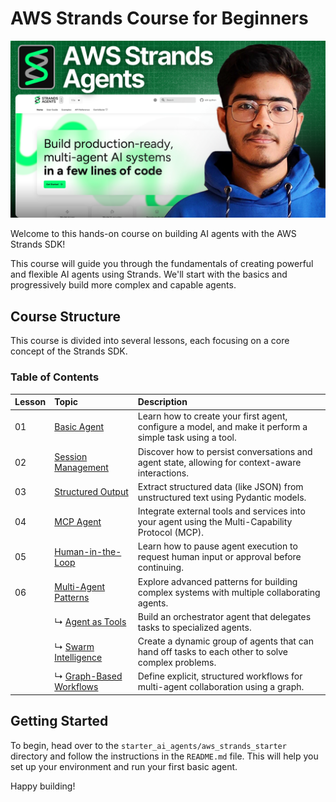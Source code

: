 # AWS Strands Course for Beginners
![banner](./logo.png)

Welcome to this hands-on course on building AI agents with the AWS Strands SDK!

This course will guide you through the fundamentals of creating powerful and flexible AI agents using Strands. We'll start with the basics and progressively build more complex and capable agents.

## Course Structure

This course is divided into several lessons, each focusing on a core concept of the Strands SDK.

### Table of Contents

| Lesson | Topic                                    | Description                                                                                               |
| :----- | :--------------------------------------- | :-------------------------------------------------------------------------------------------------------- |
| 01     | [Basic Agent](./01_basic_agent)          | Learn how to create your first agent, configure a model, and make it perform a simple task using a tool.    |
| 02     | [Session Management](./02_session_management) | Discover how to persist conversations and agent state, allowing for context-aware interactions.           |
| 03     | [Structured Output](./03_structured_output) | Extract structured data (like JSON) from unstructured text using Pydantic models.                         |
| 04     | [MCP Agent](./04_mcp_agent)               | Integrate external tools and services into your agent using the Multi-Capability Protocol (MCP).          |
| 05     | [Human-in-the-Loop](./05_human_in_the_loop_agent) | Learn how to pause agent execution to request human input or approval before continuing.                |
| 06     | [Multi-Agent Patterns](./06_multi_agent_pattern) | Explore advanced patterns for building complex systems with multiple collaborating agents.              |
|        | ↳ [Agent as Tools](./06_multi_agent_pattern/06_1_agent_as_tools) | Build an orchestrator agent that delegates tasks to specialized agents.                                   |
|        | ↳ [Swarm Intelligence](./06_multi_agent_pattern/06_2_swarm_agent) | Create a dynamic group of agents that can hand off tasks to each other to solve complex problems.       |
|        | ↳ [Graph-Based Workflows](./06_multi_agent_pattern/06_3_graph_agent) | Define explicit, structured workflows for multi-agent collaboration using a graph.                      |

## Getting Started

To begin, head over to the `starter_ai_agents/aws_strands_starter` directory and follow the instructions in the `README.md` file. This will help you set up your environment and run your first basic agent.

Happy building!
